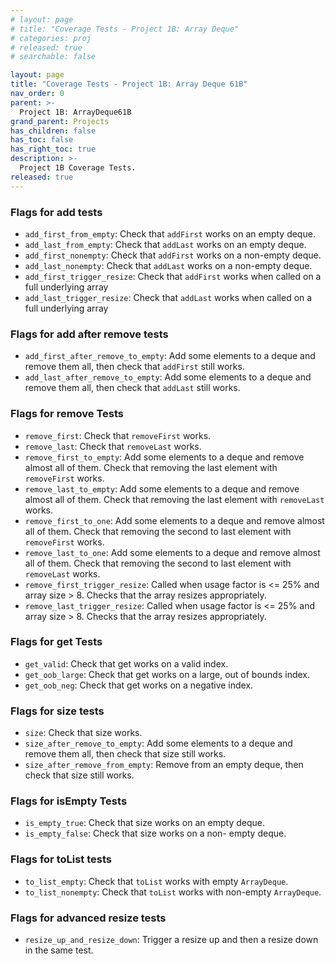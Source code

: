 ```yaml
---
# layout: page
# title: "Coverage Tests - Project 1B: Array Deque"
# categories: proj
# released: true
# searchable: false

layout: page
title: "Coverage Tests - Project 1B: Array Deque 61B"
nav_order: 0
parent: >-
  Project 1B: ArrayDeque61B
grand_parent: Projects
has_children: false
has_toc: false
has_right_toc: true
description: >-
  Project 1B Coverage Tests.
released: true
---
```


### Flags for add tests

- `add_first_from_empty`: Check that `addFirst` works on an empty deque.
- `add_last_from_empty`: Check that `addLast` works on an empty deque.
- `add_first_nonempty`: Check that `addFirst` works on a non-empty deque.
- `add_last_nonempty`: Check that `addLast` works on a non-empty deque.
- `add_first_trigger_resize`: Check that `addFirst` works when called on a full underlying array
- `add_last_trigger_resize`: Check that `addLast` works when called on a full underlying array

### Flags for add after remove tests

- `add_first_after_remove_to_empty`: Add some elements to a deque and remove them all, then check that `addFirst` still works.
- `add_last_after_remove_to_empty`: Add some elements to a deque and remove them all, then check that `addLast` still works.

### Flags for remove Tests

- `remove_first`: Check that `removeFirst` works.
- `remove_last`: Check that `removeLast` works.
- `remove_first_to_empty`: Add some elements to a deque and remove almost all of them. Check that removing the last element with `removeFirst` works.
- `remove_last_to_empty`: Add some elements to a deque and remove almost all of them. Check that removing the last element with `removeLast` works.
- `remove_first_to_one`: Add some elements to a deque and remove almost all of them. Check that removing the second to last element with `removeFirst` works.
- `remove_last_to_one`: Add some elements to a deque and remove almost all of them. Check that removing the second to last element with `removeLast` works.
- `remove_first_trigger_resize`: Called when usage factor is <= 25% and array size > 8. Checks that the array resizes appropriately.
- `remove_last_trigger_resize`: Called when usage factor is <= 25% and array size > 8. Checks that the array resizes appropriately.

### Flags for get Tests

- `get_valid`: Check that get works on a valid index.
- `get_oob_large`: Check that get works on a large, out of bounds index.
- `get_oob_neg`: Check that get works on a negative index.

### Flags for size tests

- `size`: Check that size works.
- `size_after_remove_to_empty`: Add some elements to a deque and remove them all, then check that size still works.
- `size_after_remove_from_empty`: Remove from an empty deque, then check that size still works.

### Flags for isEmpty Tests

- `is_empty_true`: Check that size works on an empty deque.
- `is_empty_false`: Check that size works on a non- empty deque.

### Flags for toList tests

- `to_list_empty`: Check that `toList` works with empty `ArrayDeque`.
- `to_list_nonempty`: Check that `toList` works with non-empty `ArrayDeque`.

### Flags for advanced resize tests

- `resize_up_and_resize_down`: Trigger a resize up and then a resize down in the same test.